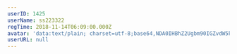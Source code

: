 ```yaml
---
userID: 1425
userName: ss223322
regTime: 2018-11-14T06:09:00.000Z
avatar: 'data:text/plain; charset=utf-8;base64,NDA0IHBhZ2Ugbm90IGZvdW5kCg=='
userURL: null
---
```



